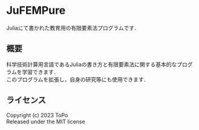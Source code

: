 # JuFEMPure
Juliaにて書かれた教育用の有限要素法プログラムです．  

## 概要
科学技術計算用言語であるJuliaの書き方と有限要素法に関する基本的なプログラムを学習できます．  
このプログラムを拡張し，自身の研究等にも使用できます．

## ライセンス
Copyright (c) 2023 ToPo  
Released under the MIT license
